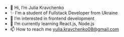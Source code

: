- 👋 Hi, I’m Julia Kravchenko
- ✨ I'm a student of Fullstack Developer from Ukraine
- 👀 I’m interested in frontend development
- 🌱 I’m currently learning React.js, Node.js
- 📫 How to reach me yulia.kravchenko08@gmail.com


<!---
JuliaKravchenko8/JuliaKravchenko8 is a ✨ special ✨ repository because its `README.md` (this file) appears on your GitHub profile.
You can click the Preview link to take a look at your changes.
--->
